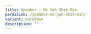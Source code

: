 ```yaml
---
title: Speaker – Ms Yah Shze Min
permalink: /speaker-ms-yah-shze-min/
variant: markdown
description: ""
---
```

